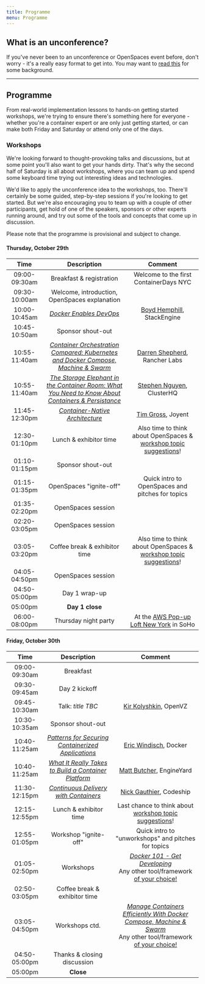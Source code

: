 ```yaml
---
title: Programme
menu: Programme
---
```


## What is an unconference?

If you've never been to an unconference or OpenSpaces event before, don't worry - it's a really easy format to get into. You may want to [read this](http://en.wikipedia.org/wiki/Unconference) for some background.

----

## Programme

From real-world implementation lessons to hands-on getting started workshops, we're trying to ensure there's something here for everyone - whether you're a container expert or are only just getting started, or can make both Friday and Saturday or attend only one of the days.

### <a name="workshops"></a>Workshops

We're looking forward to thought-provoking talks and discussions, but at some point you'll also want to get your hands dirty. That's why the second half of Saturday is all about workshops, where you can team up and spend some keyboard time trying out interesting ideas and technologies.

We'd like to apply the unconference idea to the workshops, too. There'll certainly be some guided, step-by-step sessions if you're looking to get started. But we're also encouraging you to team up with a couple of other participants, get hold of one of the speakers, sponsors or other experts running around, and try out some of the tools and concepts that come up in discussion.

Please note that the programme is provisional and subject to change.

#### Thursday, October 29th

| Time    | Description          | Comment |
|:-----------:|:-------------:|:-----------:|
| 09:00-09:30am | Breakfast & registration | Welcome to the first ContainerDays NYC |
| 09:30-10:00am | Welcome, introduction, OpenSpaces explanation | |
| 10:00-10:45am | _[Docker Enables DevOps](/2015-nyc-programme#dockerdevops)_ | [Boyd Hemphill](../#speakers), StackEngine |
| 10:45-10:50am | Sponsor shout-out | |
| 10:55-11:40am | _[Container Orchestration Compared: Kubernetes and Docker Compose, Machine & Swarm](/2015-nyc-programme#orchestration)_ | [Darren Shepherd](../#speakers), Rancher Labs |
| 10:55-11:40am | _[The Storage Elephant in the Container Room: What You Need to Know About Containers & Persistance](/2015-nyc-programme#storage)_ | [Stephen Nguyen](../#speakers), ClusterHQ |
| 11:45-12:30pm | _[Container-Native Architecture](/2015-nyc-programme#architecture)_ | [Tim Gross](../#speakers), Joyent |
| 12:30-01:10pm | Lunch & exhibitor time | Also time to think about OpenSpaces & [workshop topic suggestions](../#workshops)! |
| 01:10-01:15pm | Sponsor shout-out | |
| 01:15-01:35pm | OpenSpaces "ignite-off" | Quick intro to OpenSpaces and pitches for topics |
| 01:35-02:20pm | OpenSpaces session | |
| 02:20-03:05pm | OpenSpaces session | |
| 03:05-03:20pm | Coffee break & exhibitor time | Also time to think about OpenSpaces & [workshop topic suggestions](../#workshops)! |
| 04:05-04:50pm | OpenSpaces session | |
| 04:50-05:00pm | Day 1 wrap-up | |
| 05:00pm | **Day 1 close** | |
| 06:00-08:00pm | Thursday night party | At the [AWS Pop-up Loft New York](https://www.google.com/maps/dir/Microsoft+Technology+Center,+8th+Avenue,+New+York,+NY/350+W+Broadway,+New+York,+NY+10013/@40.7391251,-74.0344714,13z/data=!3m1!4b1!4m14!4m13!1m5!1m1!1s0x89c25856e81cdc7d:0xcb6b70d1bb597301!2m2!1d-73.9896509!2d40.75672!1m5!1m1!1s0x89c2598b7789de79:0x6c9fee219e43f369!2m2!1d-74.003692!2d40.722823!3e3) in SoHo |

#### Friday, October 30th

| Time    | Description          | Comment |
|:-----------:|:-------------:|:-----------:|
| 09:00-09:30am | Breakfast | |
| 09:30-09:45am | Day 2 kickoff | |
| 09:45-10:30am | Talk: _title TBC_ | [Kir Kolyshkin](../#speakers), OpenVZ |
| 10:30-10:35am | Sponsor shout-out | |
| 10:40-11:25am | _[Patterns for Securing Containerized Applications](/2015-nyc-programme#security)_ | [Eric Windisch](../#speakers), Docker |
| 10:40-11:25am | _[What It Really Takes to Build a Container Platform](/2015-nyc-programme#platform)_ | [Matt Butcher](../#speakers), EngineYard |
| 11:30-12:15pm | _[Continuous Delivery with Containers](/2015-nyc-programme#continuousdelivery)_ | [Nick Gauthier](../#speakers), Codeship |
| 12:15-12:55pm | Lunch & exhibitor time | Last chance to think about [workshop topic suggestions](../#workshops)! |
| 12:55-01:05pm | Workshop "ignite-off" | Quick intro to "unworkshops" and pitches for topics |
| 01:05-02:50pm | Workshops | _[Docker 101 - Get Developing](/2015-nyc-programme#docker101)_<br/>Any other tool/framework [of your choice!](../#workshops) |
| 02:50-03:05pm | Coffee break & exhibitor time | |
| 03:05-04:50pm | Workshops ctd. | _[Manage Containers Efficiently With Docker Compose, Machine & Swarm](/2015-nyc-programme#dockertoolbox)_<br/>Any other tool/framework [of your choice!](../#workshops) |
| 04:50-05:00pm | Thanks & closing discussion | |
| 05:00pm | **Close** | |
